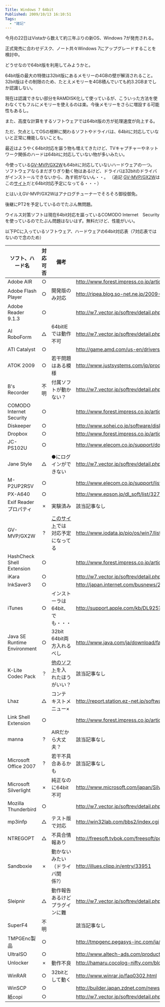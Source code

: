 ```yaml
---
Title: Windows 7 64bit
Published: 2009/10/13 16:10:51
Tags:
  - "雑記"
---
```

今月の22日はVistaから数えて約三年ぶりの新OS、Windows 7が発売される。

正式発売に合わせデスク、ノート共々Windows 7にアップグレードすることを検討中。

どうせなので64bit版を利用してみようかと。

64bit版の最大の特徴は32bit版にあるメモリーの4GBの壁が解消されること。32bit版はその制限のため、たとえメモリーを4GB積んでいても約3.2GBまでしか認識しない。

現在は認識できない部分をRAMDISK化して使っているが、こういった方法を使わなくてもフルにメモリーを使えるのは楽。今後メモリーをさらに増設する可能性もあるし。

また、高度な計算をするソフトウェアでは64bit版の方が処理速度が向上する。

ただ、欠点としてOSの根幹に関わるソフトやドライバは、64bitに対応していないと正常に機能しないことも。

最近はようやく64bit対応を謳う物も増えてきたけど、TVキャプチャーやネットワーク関係のハードは64bitに対応していない物が多いみたい。

今使っている[GV-MVP/GX2W](http://www.iodata.jp/product/tv/analog/gv-mvpgx2w/index.htm)も64bitに対応していないハードウェアの一つ。  
ソフトウェアならまだぎりぎり動く物はあるけど、ドライバは32bitのドライバがインストールできないから、為す術がないん・・。
（追記 [GV-MVP/GX2W](http://www.iodata.jp/product/tv/analog/gv-mvpgx2w/index.htm)はこの[サイト](http://www.microsoft.com/japan/windows/windows-7/compatibility/result.aspx?maker_rcat=%e3%81%9d%e3%81%ae%e4%bb%96&maker=5015&nscat=%e3%83%81%e3%83%a5%e3%83%bc%e3%83%8a%e3%83%bc%2f%e3%83%93%e3%83%87%e3%82%aa%e3%82%ad%e3%83%a3%e3%83%97%e3%83%81%e3%83%a3)だと64bit対応予定になってる・・・）

とはいえGV-MVP/GX2Wはアナログチューナーでそろそろ御役御免。

後継にPT2を予定しているのでたぶん無問題。

ウイルス対策ソフトは現在64bit対応を謳っているCOMODO Internet　Securityを使っているのでたぶん問題はないはず。無料だけど、性能がいい。

以下PCに入っているソフトウェア、ハードウェアの64bit対応表（7対応表ではないので念のため）

ソフト、ハード名               | 対応可否  | 備考                                                                                                                                                                                                                                                                              | 参考URL                                                                           
------------------------------|:-----:| ------------------------------------------------------------------------------------------------------------------------------------------------------------------------------------------------------------------------------------------------------------------------------- | --------------------------------------------------------------------------------
Adobe AIR                     |   ○   |                                                                                                                                                                                                                                                                                 | http://www.forest.impress.co.jp/article/2008/11/17/air15.html                   
Adobe Flash Player            |   ○   | 開発版のみ対応                                                                                                                                                                                                                                                                         | http://ripea.blog.so-net.ne.jp/2009-09-10                                       
Adobe Reader 9.1.3            |   ○   |                                                                                                                                                                                                                                                                                 | http://w7.vector.jp/softrev/detail.php?s_no=66794                               
AI RoboForm                   |   △   | 64bitIEでは動作不可                                                                                                                                                                                                                                                                   | http://w7.vector.jp/softrev/detail.php?s_no=40457                               
ATI Catalyst                  |   ○   |                                                                                                                                                                                                                                                                                 | http://game.amd.com/us-en/drivers_catalyst.aspx?p=win7/windows-7-64bit          
ATOK 2009                     |   ○   | 若干問題はある模様                                                                                                                                                                                                                                                                       | http://www.justsystems.com/jp/products/atok/spec.html                           
B's Recorder                  |  不明   | 付属ソフトが動かない？                                                                                                                                                                                                                                                                     | http://w7.vector.jp/softrev/detail.php?s_no=60750                               
COMODO Internet Security      |   ○   |                                                                                                                                                                                                                                                                                 | http://www.forest.impress.co.jp/article/2009/05/18/comodo_internet_security.html
Diskeeper                     |   ○   |                                                                                                                                                                                                                                                                                 | http://www.sohei.co.jp/software/diskeeper/os.html                               
Dropbox                       |   ○   |                                                                                                                                                                                                                                                                                 | http://www.forest.impress.co.jp/article/2008/09/12/dropbox.html                 
JC-PS102U                     |   ○   |                                                                                                                                                                                                                                                                                 | http://www.elecom.co.jp/support/download/peripheral/gamepad/jcps102u/vista.html 
Jane Style                    |   △   | ●にログインができない                                                                                                                                                                                                                                                                     | http://w7.vector.jp/softrev/detail.php?s_no=43487                               
M-P2UP2RSV                    |   ○   |                                                                                                                                                                                                                                                                                 | http://www.elecom.co.jp/support/list/os/vista/mouse/                            
PX-A640                       |   ○   |                                                                                                                                                                                                                                                                                 | http://www.epson.jp/dl_soft/list/3272.htm                                       
Exif Reader プロパティ         |   ×   |実験済み                                                                                                                                                                                                                                                                      | 該当記事なし                                                                          
GV-MVP/GX2W                   |   ?   | [このサイト](http://www.microsoft.com/japan/windows/windows-7/compatibility/result.aspx?maker_rcat=%e3%81%9d%e3%81%ae%e4%bb%96&maker=5015&nscat=%e3%83%81%e3%83%a5%e3%83%bc%e3%83%8a%e3%83%bc%2f%e3%83%93%e3%83%87%e3%82%aa%e3%82%ad%e3%83%a3%e3%83%97%e3%83%81%e3%83%a3)では対応予定になってる | http://www.iodata.jp/pio/os/win7/list.htm                                       
HashCheck Shell Extension     |   ○   |                                                                                                                                                                                                                                                                                 | http://www.forest.impress.co.jp/article/2009/01/07/hashcheck.html               
iKara                         |   ○   |                                                                                                                                                                                                                                                                                 | http://w7.vector.jp/softrev/detail.php?s_no=45050                               
InkSaver3                     |   ○   |                                                                                                                                                                                                                                                                                 | http://japan.internet.com/busnews/20090807/8.html                               
iTunes                        |   ○   | インストーラは64bit、でも・・・                                                                                                                                                                                        | http://support.apple.com/kb/DL925?viewlocale=ja_JP&locale=ja_JP                 
Java SE Runtime Environment   |   ○   | 32bit 64bit両方入れるべし                                                                                                                                                                                                                                                              | http://www.java.com/ja/download/faq/java_win64bit.xml                           
K-Lite Codec Pack             |   ？   | [他のソフト](http://shark007.net/win7codecs.html)を入れたほうがいい？                                                                                                                                                                                                                          | 該当記事なし                                                                          
Lhaz                          |   △   | コンテキストメニュー×                                                                                                                                                                       | http://report.station.ez-net.jp/software/chitora/archiver/lhaz.asp              
Link Shell Extension          |   ○   |                                                                                                                                                                                                                                                                                 | http://www.forest.impress.co.jp/article/2008/12/11/linkshellext.html            
manna                         |   ?   | AIRだから大丈夫？                                                                                                                                                                                                                                 | 該当記事なし                                                                          
Microsoft Office 2007         |   ?   | 若干不具合あるかも                                                                                                                                                                                                                                                                       | 該当記事なし                                                                          
Microsoft Silverlight         |   ×   | 純正なのに64bit不可                                                                                                                                                                                                                                                                   | http://www.microsoft.com/japan/Silverlight/requirements.aspx                    
Mozilla Thunderbird           |   ○   |                                                                                                                                                                                                                                                                                 | http://w7.vector.jp/softrev/detail.php?s_no=42749                               
mp3infp                       |   △   | テスト版で対応                                                                                                                                                                                                                                                                         | http://win32lab.com/bbs2/index.cgi                                              
NTREGOPT                      |   △   | 不具合情報あり                                                                                                                                                                                                                                                                         | http://freesoft.tvbok.com/freesoft/pc_system/ntregopt_x64_windows7.html         
Sandboxie                     |   ×   | 動かないみたい（ドライバ関係?）                                                                                                                                                                                                                                                                | http://illues.clipp.in/entry/33951                                              
Sleipnir                      |   △   | 動作報告あるけどプラグインに難                                                                                                                                                                                                 | http://w7.vector.jp/softrev/detail.php?s_no=25879                               
SuperF4                       |  不明   |                                                                                                                                                                                                                                                                                 | 該当記事なし                                                                          
TMPGEnc製品                   |   ○   |                                                                                                                                                                                                                                                                                 | http://tmpgenc.pegasys-inc.com/ja/support/spec/winvista_support.html            
UltraISO                      |   ○   |                                                                                                                                                                                                                                                                                 | http://www.altech-ads.com/product/10003494.htm                                  
Unlocker                      |   ×   | 動作不良                                                                                                                                                                                                                                                                            | http://hamaru.cocolog-nifty.com/blog/2007/10/vista_x64_4125.html                
WinRAR                        |   ○   | 32bitとして動く                                                                                                                                                                                                                                                                | http://www.winrar.jp/faq0302.html                                               
WinSCP                        |   ○   |                                                                                                                                                                                                                                                                                 | http://builder.japan.zdnet.com/news/story/0,3800079086,20364244,00.htm          
紙copi                        |   ○   |                                                                                                                                                                                                                                                                                 | http://w7.vector.jp/softrev/detail.php?s_no=22937                               

